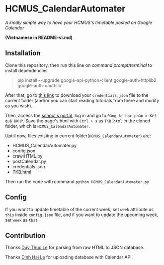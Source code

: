 # HCMUS_CalendarAutomater
*A kindly simple way to have your HCMUS's timetable posted on Google Calendar*


**(Vietnamese in README-vi.md)**

## Installation

Clone this repository, then run this line on *command prompt/terminal* to install dependencies

>pip install --upgrade google-api-python-client google-auth-httplib2 google-auth-oauthlib

After that, go to [this link](https://developers.google.com/calendar/quickstart/python) to download your `credentials.json` file to the current folder (and/or you can start reading tutorials from there and modify as you wish).

Then, access the [school's portal](http://portal.hcmus.edu.vn/), log in and go to `Đăng kí học phần > Kết quả ĐKHP`. Save the page's html with `Ctrl + s` as `TKB.html` in the cloned folder, which is `HCMUS_CalendarAutomater`.

Uptill now, files existing in current folder(`HCMUS_CalendarAutomater`) are:
* HCMUS_CalendarAutomater.py
* config.json
* crawlHTML.py
* postCalendar.py
* credentials.json
* TKB.html

Then run the code with command `python HCMUS_CalendarAutomater.py` 

## Config

If you want to update timetable of the current week, set `week` attribute as `this` inside `config.json` file, and if you want to update the upcoming week, set `week` as `that`

## Contribution

Thanks [Duy Thuc Le](https://github.com/leduykhongngu) for parsing from raw HTML to JSON database.

Thanks [Dinh Hai Le](https://github.com/pythagore1123) for uploading database with Calendar API.
